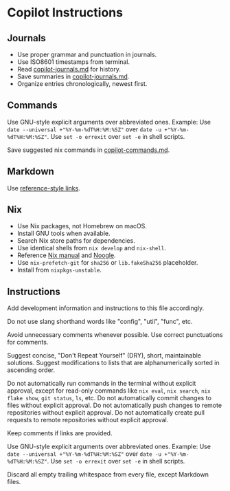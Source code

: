 # Copilot Instructions

## Journals

- Use proper grammar and punctuation in journals.
- Use ISO8601 timestamps from terminal.
- Read [copilot-journals.md](./copilot-journals.md) for history.
- Save summaries in [copilot-journals.md](./copilot-journals.md).
- Organize entries chronologically, newest first.

## Commands

Use GNU-style explicit arguments over abbreviated ones. Example: Use `date --universal +"%Y-%m-%dT%H:%M:%SZ"` over `date -u +"%Y-%m-%dT%H:%M:%SZ"`. Use `set -o errexit` over `set -e` in shell scripts.

Save suggested nix commands in [copilot-commands.md](./copilot-commands.md).

## Markdown

Use [reference-style links][reference-style-links].

## Nix

- Use Nix packages, not Homebrew on macOS.
- Install GNU tools when available.
- Search Nix store paths for dependencies.
- Use identical shells from `nix develop` and `nix-shell`.
- Reference [Nix manual][nix-manual] and [Noogle][noogle].
- Use `nix-prefetch-git` for `sha256` or `lib.fakeSha256` placeholder.
- Install from `nixpkgs-unstable`.

## Instructions

Add development information and instructions to this file accordingly.

Do not use slang shorthand words like "config", "util", "func", etc.

Avoid unnecessary comments whenever possible. Use correct punctuations for comments.

Suggest concise, "Don't Repeat Yourself" (DRY), short, maintainable solutions.
Suggest modifications to lists that are alphanumerically sorted in ascending
order.

Do not automatically run commands in the terminal without explicit approval,
except for read-only commands like `nix eval`, `nix search`, `nix flake show`,
`git status`, `ls`, etc. Do not automatically commit changes to files without
explicit approval. Do not automatically push changes to remote repositories
without explicit approval. Do not automatically create pull requests to remote
repositories without explicit approval.

Keep comments if links are provided.

Use GNU-style explicit arguments over abbreviated ones. Example: Use `date --universal +"%Y-%m-%dT%H:%M:%SZ"` over `date -u +"%Y-%m-%dT%H:%M:%SZ"`. Use `set -o errexit` over `set -e` in shell scripts.

Discard all empty trailing whitespace from every file, except Markdown files.

[reference-style-links]: https://www.markdownguide.org/basic-syntax/#reference-style-links
[nix-manual]: https://nixos.org/manual/nix
[noogle]: https://noogle.dev
